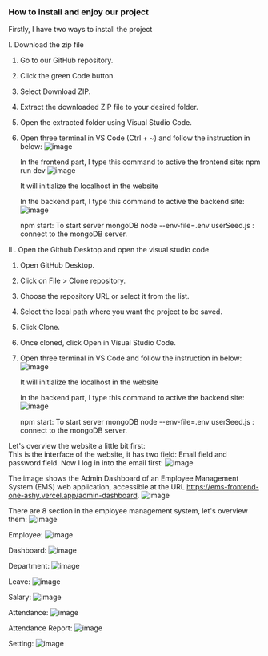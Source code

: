 ### How to install and enjoy our project 

Firstly, I have two ways to install the project

I. Download the zip file
1. Go to our GitHub repository.

2. Click the green Code button.

3. Select Download ZIP.

4. Extract the downloaded ZIP file to your desired folder.

5. Open the extracted folder using Visual Studio Code.

6. Open three terminal in VS Code (Ctrl + ~) and follow the instruction in below:
   ![image](https://github.com/user-attachments/assets/688d3eef-158a-41f1-83b7-f5b590e3b220)

   In the frontend part, I type this command to active the frontend site:
   npm run dev 
   ![image](https://github.com/user-attachments/assets/77196980-631e-4d5d-b6fd-95d7ee884608)

   It will initialize the localhost in the website

   In the backend part, I type this command to active the backend site:
   ![image](https://github.com/user-attachments/assets/afe3d852-2ff7-49e3-ae99-a296cf06415d) 

    npm start: To start server mongoDB
   node --env-file=.env userSeed.js : connect to the mongoDB server. 



   

II . Open the Github Desktop and open the visual studio code  
1. Open GitHub Desktop.
2. Click on File > Clone repository.
3. Choose the repository URL or select it from the list.
4. Select the local path where you want the project to be saved.
5. Click Clone.
6. Once cloned, click Open in Visual Studio Code.
7. Open three terminal in VS Code and follow the instruction in below:
   ![image](https://github.com/user-attachments/assets/688d3eef-158a-41f1-83b7-f5b590e3b220)

    It will initialize the localhost in the website

   In the backend part, I type this command to active the backend site:
   ![image](https://github.com/user-attachments/assets/afe3d852-2ff7-49e3-ae99-a296cf06415d) 

    npm start: To start server mongoDB
   node --env-file=.env userSeed.js : connect to the mongoDB server. 


Let's overview the website a little bit first:  
This is the interface of the website, it has two field: Email field and password field. Now I log in into the email first: 
![image](https://github.com/user-attachments/assets/14c6d28b-741f-4f38-84e7-03da2af6855f)


The image shows the Admin Dashboard of an Employee Management System (EMS) web application, accessible at the URL https://ems-frontend-one-ashy.vercel.app/admin-dashboard.
![image](https://github.com/user-attachments/assets/d8f417fa-0a78-4823-bdf6-a0841017e21a) 

There are 8 section in the employee management system, let's overview them: 
![image](https://github.com/user-attachments/assets/d80c9765-3f8d-47fe-a196-7192bb051404) 

Employee: 
![image](https://github.com/user-attachments/assets/b5b8b459-d1bb-4a9c-a9eb-af745c9dbe8f) 

Dashboard: 
![image](https://github.com/user-attachments/assets/98898013-0c4e-49a1-b239-bf9ea053a74e) 

Department: 
![image](https://github.com/user-attachments/assets/9fefdc92-86ae-48f8-95ca-110a826d6e36) 

Leave: 
![image](https://github.com/user-attachments/assets/a54c0011-962c-4bb0-86c9-747f2fb28c7e)

Salary: 
![image](https://github.com/user-attachments/assets/810b37b6-e6dc-4409-96e0-cd1b0a76b4e3) 

Attendance: 
![image](https://github.com/user-attachments/assets/64a29aaa-2a5d-4137-a888-232048997ed4) 

Attendance Report: 
![image](https://github.com/user-attachments/assets/b0222a5a-8a6c-49fe-8872-e1443dc8ca5d) 

Setting: 
![image](https://github.com/user-attachments/assets/b3c98d2b-1d06-4026-8d85-fb95a6187eee)








